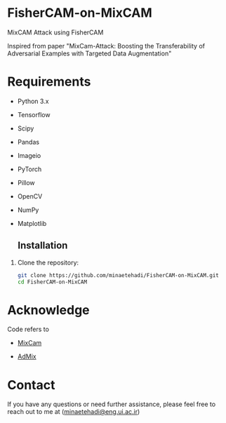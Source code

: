 # FisherCAM-on-MixCAM
MixCAM Attack using FisherCAM

Inspired from paper
"MixCam-Attack: Boosting the Transferability of Adversarial Examples with Targeted Data Augmentation"

# Requirements

- Python 3.x
- Tensorflow 
- Scipy 
- Pandas 
- Imageio
- PyTorch
- Pillow
- OpenCV
- NumPy
- Matplotlib


  ## Installation

1. Clone the repository:
   ```bash
   git clone https://github.com/minaetehadi/FisherCAM-on-MixCAM.git
   cd FisherCAM-on-MixCAM
   
# Acknowledge
Code refers to 
- [MixCam](https://github.com/LongTerm417/MixCam)

- [AdMix](https://github.com/JHL-HUST/Admix)

# Contact 
If you have any questions or need further assistance, please feel free to reach out to me at  (minaetehadi@eng.ui.ac.ir)


